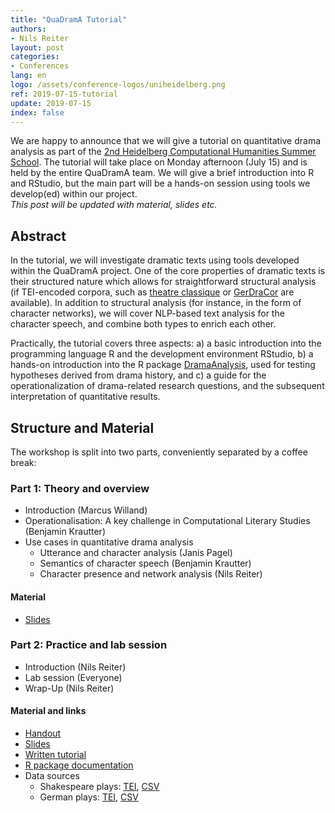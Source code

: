 ```yaml
---
title: "QuaDramA Tutorial"
authors:
- Nils Reiter
layout: post
categories:
- Conferences
lang: en
logo: /assets/conference-logos/uniheidelberg.png
ref: 2019-07-15-tutorial
update: 2019-07-15
index: false
---
```


We are happy to announce that we will give a tutorial on quantitative drama analysis as part of the [2nd Heidelberg Computational Humanities Summer School](https://hch19.cl.uni-heidelberg.de). The tutorial will take place on Monday afternoon (July 15) and is held by the entire QuaDramA team. We will give a brief introduction into R and RStudio, but the main part will be a hands-on session using  tools we develop(ed) within our project. <br/>*This post will be updated with material, slides etc.*

## Abstract

In the tutorial, we will investigate dramatic texts using tools developed within the QuaDramA project. One of the core properties of dramatic texts is their structured nature which allows for straightforward structural analysis (if TEI-encoded corpora, such as [theatre classique](http://theatre-classique.fr) or [GerDraCor](https://github.com/dracor-org/gerdracor) are available). In addition to structural analysis (for instance, in the form of character networks), we will cover NLP-based text analysis for the character speech, and combine both types to enrich each other.

Practically, the tutorial covers three aspects: a) a basic introduction into the programming language R and the development environment RStudio, b) a hands-on introduction into the R package [DramaAnalysis](https://github.com/quadrama/DramaAnalysis), used for testing hypotheses derived from drama history, and c) a guide for the operationalization of drama-related research questions, and the subsequent interpretation of quantitative results.

## Structure and Material

The workshop is split into two parts, conveniently separated by a coffee break:

### Part 1: Theory and overview

- Introduction (Marcus Willand)
- Operationalisation: A key challenge in Computational Literary Studies (Benjamin Krautter)
- Use cases in quantitative drama analysis
    - Utterance and character analysis (Janis Pagel)
    - Semantics of character speech (Benjamin Krautter)     
    - Character presence and network analysis (Nils Reiter)

#### Material

- [Slides]({{site.baseurl}}/assets/2019-03-08-quadrama-tutorial/slides_introduction.pdf)

### Part 2: Practice and lab session

- Introduction (Nils Reiter)
- Lab session (Everyone)
- Wrap-Up (Nils Reiter)
  
#### Material and links

- [Handout]({{site.baseurl}}/assets/2019-03-08-quadrama-tutorial/handout.pdf)
- [Slides]({{site.baseurl}}/assets/2019-03-08-quadrama-tutorial/slides_lab_session.pdf)
- [Written tutorial](https://quadrama.github.io/DramaAnalysis/tutorial/3/)
- [R package documentation](https://quadrama.github.io/DramaAnalysis/3.0.0/)
- Data sources
   - Shakespeare plays: [TEI](https://github.com/dracor-org/shakedracor),  [CSV](https://github.com/quadrama/data_shakedracor)
   - German plays: [TEI](https://github.com/quadrama/Corpus),  [CSV](https://github.com/quadrama/data_qd)